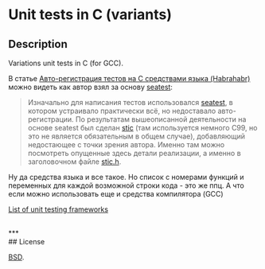# Unit tests in C (variants)


## Description
Variations unit tests in C (for GCC).

В статье [Авто-регистрация тестов на С средствами языка (Habrahabr)](http://habrahabr.ru/post/252439/) можно видеть как автор взял за основу [seatest](https://code.google.com/p/seatest/):

> Изначально для написания тестов использовался [seatest](https://code.google.com/p/seatest/), в котором устраивало практически всё, но недоставало авто-регистрации. 
> По результатам вышеописанной деятельности на основе seatest был сделан [stic](https://github.com/xaizek/stic) 
> (там используется немного C99, но это не является обязательным в общем случае), добавляющий недостающее с точки зрения автора. 
> Именно там можно посмотреть опущенные здесь детали реализации, а именно в заголовочном файле [stic.h](https://github.com/xaizek/stic/blob/master/src/stic.h). 

Ну да средства языка и все такое. Но список с номерами функций и переменных для каждой возможной строки кода - это же ппц. А что если можно использовать еще и средства компилятора (GCC)

[List of unit testing frameworks](https://en.wikipedia.org/wiki/List_of_unit_testing_frameworks)




<br/>
***
<br/>
## License

[BSD](./LICENSE).
